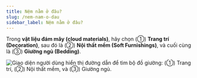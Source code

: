 ```yaml
---
title: Nệm nằm ở đâu?
slug: /nem-nam-o-dau
sidebar_label: Nệm nằm ở đâu?
---
```


Trong **vật liệu đám mây (cloud materials)**, hãy chọn (①) **Trang trí (Decoration)**, sau đó là (②) **Nội thất mềm (Soft Furnishings)**, và cuối cùng là (③) **Giường ngủ (Bedding)**.

![Giao diện người dùng hiển thị đường dẫn để tìm bộ đồ giường: (①) Trang trí, (②) Nội thất mềm, và (③) Giường ngủ.](https://storage.googleapis.com/jegavn_kb/images/87f50a4e-2f19-4abf-89d5-1cef92abe488.png)